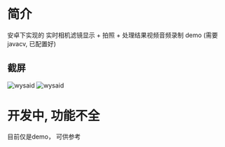 # 简介 #

安卓下实现的 实时相机滤镜显示 + 拍照 + 处理结果视频音频录制 demo (需要 javacv, 已配置好)

## 截屏 ##

<img src="https://raw.githubusercontent.com/wysaid/Android-ffmpeg-CameraRecord/master/screenshot/screenshot1.jpg" alt="wysaid">
<img src="https://raw.githubusercontent.com/wysaid/Android-ffmpeg-CameraRecord/master/screenshot/screenshot0.jpg" alt="wysaid">

# 开发中, 功能不全 #

目前仅是demo， 可供参考